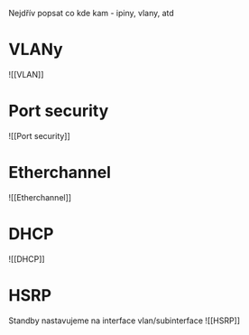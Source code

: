 Nejdřív popsat co kde kam - ipiny, vlany, atd
# VLANy
![[VLAN]]
# Port security
![[Port security]]

# Etherchannel
![[Etherchannel]]
# DHCP
![[DHCP]]
# HSRP
Standby nastavujeme na interface vlan/subinterface
![[HSRP]]